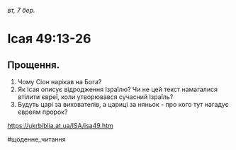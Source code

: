 
_вт, 7 бер._

# Ісая 49:13-26

## Прощення.
1. Чому Сіон нарікав на Бога?
2. Як Ісая описує відродження Ізраїлю? Чи не цей текст намагалися втілити євреї, коли утворювався сучасний Ізраїль?
3. Будуть царі за вихователів, а цариці за няньок - про кого тут нагадує євреям пророк?

https://ukrbiblia.at.ua/ISA/isa49.htm 

#щоденне_читання
